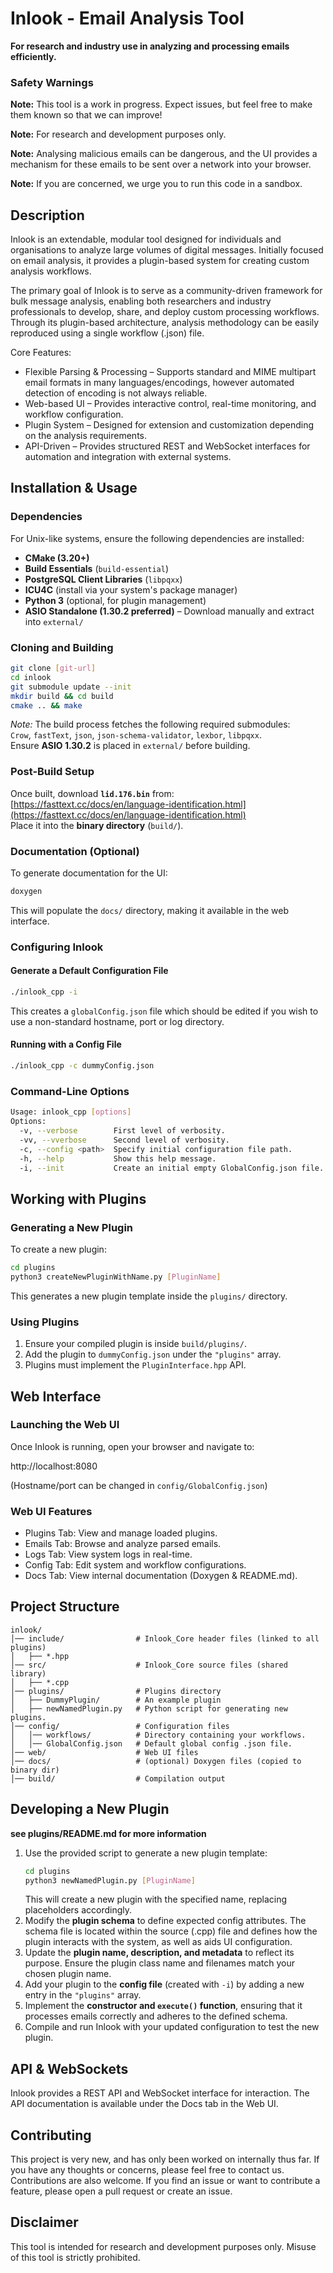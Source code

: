 # Inlook - Email Analysis Tool

**For research and industry use in analyzing and processing emails efficiently.**

### Safety Warnings
**Note:** This tool is a work in progress. Expect issues, but feel free to make them known so that we can improve!

**Note:** For research and development purposes only.

**Note:** Analysing malicious emails can be dangerous, and the UI provides a mechanism for these emails to be sent over a network into your browser.

**Note:** If you are concerned, we urge you to run this code in a sandbox.


## Description

Inlook is an extendable, modular tool designed for individuals and organisations to analyze large volumes of digital messages. Initially focused on email analysis, it provides a plugin-based system for creating custom analysis workflows.

The primary goal of Inlook is to serve as a community-driven framework for bulk message analysis, enabling both researchers and industry professionals to develop, share, and deploy custom processing workflows. 
Through its plugin-based architecture, analysis methodology can be easily reproduced using a single workflow (.json) file.

Core Features:
- Flexible Parsing & Processing – Supports standard and MIME multipart email formats in many languages/encodings, however automated detection of encoding is not always reliable.
- Web-based UI – Provides interactive control, real-time monitoring, and workflow configuration.
- Plugin System – Designed for extension and customization depending on the analysis requirements.
- API-Driven – Provides structured REST and WebSocket interfaces for automation and integration with external systems.

## Installation & Usage

### Dependencies
For Unix-like systems, ensure the following dependencies are installed:
- **CMake (3.20+)**
- **Build Essentials** (`build-essential`)
- **PostgreSQL Client Libraries** (`libpqxx`)
- **ICU4C** (install via your system's package manager)
- **Python 3** (optional, for plugin management)
- **ASIO Standalone (1.30.2 preferred)** – Download manually and extract into `external/`

### Cloning and Building
```sh
git clone [git-url]
cd inlook
git submodule update --init
mkdir build && cd build
cmake .. && make
```

*Note:* The build process fetches the following required submodules:  
`Crow`, `fastText`, `json`, `json-schema-validator`, `lexbor`, `libpqxx`.  
Ensure **ASIO 1.30.2** is placed in `external/` before building.

### Post-Build Setup
Once built, download **`lid.176.bin`** from:  
[https://fasttext.cc/docs/en/language-identification.html](https://fasttext.cc/docs/en/language-identification.html)  
Place it into the **binary directory** (`build/`).

### Documentation (Optional)
To generate documentation for the UI:
```sh
doxygen
```
This will populate the `docs/` directory, making it available in the web interface.
### Configuring Inlook
#### Generate a Default Configuration File
```sh
./inlook_cpp -i
```
This creates a `globalConfig.json` file which should be edited if you wish to use a non-standard hostname, port or log directory.

#### Running with a Config File
```sh
./inlook_cpp -c dummyConfig.json
```

### Command-Line Options
```sh
Usage: inlook_cpp [options]
Options:
  -v, --verbose        First level of verbosity.
  -vv, --vverbose      Second level of verbosity.
  -c, --config <path>  Specify initial configuration file path.
  -h, --help           Show this help message.
  -i, --init           Create an initial empty GlobalConfig.json file.
```

## Working with Plugins
### Generating a New Plugin
To create a new plugin:
```sh
cd plugins
python3 createNewPluginWithName.py [PluginName]
```
This generates a new plugin template inside the `plugins/` directory.

### Using Plugins
1. Ensure your compiled plugin is inside `build/plugins/`.
2. Add the plugin to `dummyConfig.json` under the `"plugins"` array.
3. Plugins must implement the `PluginInterface.hpp` API.

## Web Interface
### Launching the Web UI
Once Inlook is running, open your browser and navigate to:

http://localhost:8080

(Hostname/port can be changed in `config/GlobalConfig.json`)

### Web UI Features
- Plugins Tab: View and manage loaded plugins.
- Emails Tab: Browse and analyze parsed emails.
- Logs Tab: View system logs in real-time.
- Config Tab: Edit system and workflow configurations.
- Docs Tab: View internal documentation (Doxygen & README.md).

## Project Structure
```
inlook/
│── include/                # Inlook_Core header files (linked to all plugins)
│   ├── *.hpp
│── src/                    # Inlook_Core source files (shared library)
│   ├── *.cpp
│── plugins/                # Plugins directory
│   ├── DummyPlugin/        # An example plugin
│   ├── newNamedPlugin.py   # Python script for generating new plugins. 
│── config/                 # Configuration files
│   │── workflows/          # Directory containing your workflows.
│   │── GlobalConfig.json   # Default global config .json file.
│── web/                    # Web UI files
│── docs/                   # (optional) Doxygen files (copied to binary dir)
│── build/                  # Compilation output
```

## Developing a New Plugin

**see plugins/README.md for more information**

1. Use the provided script to generate a new plugin template:
   ```sh
   cd plugins
   python3 newNamedPlugin.py [PluginName]
   ```
   This will create a new plugin with the specified name, replacing placeholders accordingly.
2. Modify the **plugin schema** to define expected config attributes. The schema file is located within the source (.cpp) file and defines how the plugin interacts with the system, as well as aids UI configuration.
3. Update the **plugin name, description, and metadata** to reflect its purpose. Ensure the plugin class name and filenames match your chosen plugin name.
4. Add your plugin to the **config file** (created with `-i`) by adding a new entry in the `"plugins"` array.
5. Implement the **constructor and `execute()` function**, ensuring that it processes emails correctly and adheres to the defined schema.
6. Compile and run Inlook with your updated configuration to test the new plugin.

## API & WebSockets
Inlook provides a REST API and WebSocket interface for interaction. The API documentation is available under the Docs tab in the Web UI.

## Contributing
This project is very new, and has only been worked on internally thus far. If you have any thoughts or concerns, please feel free to contact us.
Contributions are also welcome. If you find an issue or want to contribute a feature, please open a pull request or create an issue.

## Disclaimer
This tool is intended for research and development purposes only. Misuse of this tool is strictly prohibited.